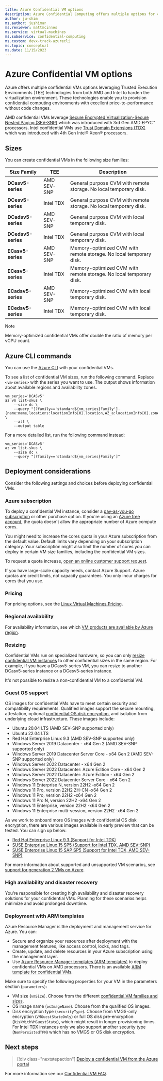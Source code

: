 ```yaml
---
title: Azure Confidential VM options
description: Azure Confidential Computing offers multiple options for confidential virtual machines on AMD and Intel processors.
author: ju-shim
ms.author: jushiman
ms.reviewer: mattmcinnes
ms.service: virtual-machines
ms.subservice: confidential-computing
ms.custom: devx-track-azurecli
ms.topic: conceptual
ms.date: 11/15/2023
---
```


# Azure Confidential VM options

Azure offers multiple confidential VMs options leveraging Trusted Execution Environments (TEE) technologies from both AMD and Intel to harden the virtualization environment. These technologies enable you to provision confidential computing environments with excellent price-to-performance without code changes. 

AMD confidential VMs leverage [Secure Encrypted Virtualization-Secure Nested Paging (SEV-SNP)](https://www.amd.com/system/files/TechDocs/SEV-SNP-strengthening-vm-isolation-with-integrity-protection-and-more.pdf) which was introduced with 3rd Gen AMD EPYC™ processors. Intel confidential VMs use [Trust Domain Extensions (TDX)](https://cdrdv2-public.intel.com/690419/TDX-Whitepaper-February2022.pdf) which was introduced with 4th Gen Intel® Xeon® processors.

## Sizes

You can create confidential VMs in the following size families:

| Size Family          | TEE | Description                                                                         |
| ------------------ | ------------ | ----------------------------------------------------------------------------------- |
| **DCasv5-series** | AMD SEV-SNP | General purpose CVM with remote storage. No local temporary disk.                  |
| **DCesv5-series** | Intel TDX | General purpose CVM with remote storage. No local temporary disk.                  |
| **DCadsv5-series** | AMD SEV-SNP | General purpose CVM with local temporary disk.                                        |
| **DCedsv5-series** | Intel TDX | General purpose CVM with local temporary disk.                                        |
| **ECasv5-series** | AMD SEV-SNP | Memory-optimized CVM with remote storage. No local temporary disk. |
| **ECesv5-series** | Intel TDX | Memory-optimized CVM with remote storage. No local temporary disk. |
| **ECadsv5-series** | AMD SEV-SNP | Memory-optimized CVM with local temporary disk.                      |
| **ECedsv5-series** | Intel TDX | Memory-optimized CVM with local temporary disk. |

> [!NOTE]
> Memory-optimized confidential VMs offer double the ratio of memory per vCPU count.

## Azure CLI commands

You can use the [Azure CLI](/cli/azure/install-azure-cli) with your confidential VMs.

To see a list of confidential VM sizes, run the following command. Replace `<vm-series>` with the series you want to use. The output shows information about available regions and availability zones.

```azurecli-interactive
vm_series='DCASv5'
az vm list-skus \
    --size dc \
    --query "[?family=='standard${vm_series}Family'].{name:name,locations:locationInfo[0].location,AZ_a:locationInfo[0].zones[0],AZ_b:locationInfo[0].zones[1],AZ_c:locationInfo[0].zones[2]}" \
    --all \
    --output table
```

For a more detailed list, run the following command instead:

```azurecli-interactive
vm_series='DCASv5'
az vm list-skus \
    --size dc \
    --query "[?family=='standard${vm_series}Family']" 
```

## Deployment considerations

Consider the following settings and choices before deploying confidential VMs.

### Azure subscription

To deploy a confidential VM instance, consider a [pay-as-you-go subscription](/azure/virtual-machines/linux/azure-hybrid-benefit-linux) or other purchase option. If you're using an [Azure free account](https://azure.microsoft.com/free/), the quota doesn't allow the appropriate number of Azure compute cores.

You might need to increase the cores quota in your Azure subscription from the default value. Default limits vary depending on your subscription category. Your subscription might also limit the number of cores you can deploy in certain VM size families, including the confidential VM sizes. 

To request a quota increase, [open an online customer support request](../azure-portal/supportability/per-vm-quota-requests.md). 

If you have large-scale capacity needs, contact Azure Support. Azure quotas are credit limits, not capacity guarantees. You only incur charges for cores that you use.

### Pricing

For pricing options, see the [Linux Virtual Machines Pricing](https://azure.microsoft.com/pricing/details/virtual-machines/linux/). 

### Regional availability

For availability information, see which [VM products are available by Azure region](https://azure.microsoft.com/global-infrastructure/services/?products=virtual-machines).

### Resizing

Confidential VMs run on specialized hardware, so you can only [resize confidential VM instances](confidential-vm-faq.yml#can-i-convert-a-dcasv5-ecasv5-cvm-into-a-dcesv5-ecesv5-cvm-or-a-dcesv5-ecesv5-cvm-into-a-dcasv5-ecasv5-cvm-) to other confidential sizes in the same region. For example, if you have a DCasv5-series VM, you can resize to another DCasv5-series instance or a DCesv5-series instance. 

It's not possible to resize a non-confidential VM to a confidential VM.

### Guest OS support

OS images for confidential VMs have to meet certain security and compatibility requirements. Qualified images support the secure mounting, attestation, optional [confidential OS disk encryption](confidential-vm-overview.md#confidential-os-disk-encryption), and isolation from underlying cloud infrastructure. These images include:

- Ubuntu 20.04 LTS (AMD SEV-SNP supported only)
- Ubuntu 22.04 LTS
- Red Hat Enterprise Linux 9.3 (AMD SEV-SNP supported only)
- Windows Server 2019 Datacenter - x64 Gen 2 (AMD SEV-SNP supported only)
- Windows Server 2019 Datacenter Server Core - x64 Gen 2 (AMD SEV-SNP supported only)
- Windows Server 2022 Datacenter - x64 Gen 2
- Windows Server 2022 Datacenter: Azure Edition Core - x64 Gen 2
- Windows Server 2022 Datacenter: Azure Edition - x64 Gen 2
- Windows Server 2022 Datacenter Server Core - x64 Gen 2
- Windows 11 Enterprise N, version 22H2 -x64 Gen 2
- Windows 11 Pro, version 22H2 ZH-CN -x64 Gen 2
- Windows 11 Pro, version 22H2 -x64 Gen 2
- Windows 11 Pro N, version 22H2 -x64 Gen 2
- Windows 11 Enterprise, version 22H2 -x64 Gen 2
- Windows 11 Enterprise multi-session, version 22H2 -x64 Gen 2

As we work to onboard more OS images with confidential OS disk encryption, there are various images available in early preview that can be tested. You can sign up below:

- [Red Hat Enterprise Linux 9.3 (Support for Intel TDX)](https://aka.ms/tdx-rhel-93-preview)
- [SUSE Enterprise Linux 15 SP5 (Support for Intel TDX, AMD SEV-SNP)](https://aka.ms/cvm-sles-preview)
- [SUSE Enterprise Linux 15 SAP SP5 (Support for Intel TDX, AMD SEV-SNP)](https://aka.ms/cvm-sles-preview)

For more information about supported and unsupported VM scenarios, see [support for generation 2 VMs on Azure](../virtual-machines/generation-2.md). 

### High availability and disaster recovery

You're responsible for creating high availability and disaster recovery solutions for your confidential VMs. Planning for these scenarios helps minimize and avoid prolonged downtime.

### Deployment with ARM templates

Azure Resource Manager is the deployment and management service for Azure. You can:

- Secure and organize your resources after deployment with the management features, like access control, locks, and tags. 
- Create, update, and delete resources in your Azure subscription using the management layer.
- Use [Azure Resource Manager templates (ARM templates)](../azure-resource-manager/templates/overview.md) to deploy confidential VMs on AMD processors. There is an available [ARM template for confidential VMs](https://aka.ms/CVMTemplate). 

Make sure to specify the following properties for your VM in the parameters section (`parameters`): 

- VM size (`vmSize`). Choose from the different [confidential VM families and sizes](#sizes).
- OS image name (`osImageName`). Choose from the qualified OS images. 
- Disk encryption type (`securityType`). Choose from VMGS-only encryption (`VMGuestStateOnly`) or full OS disk pre-encryption (`DiskWithVMGuestState`), which might result in longer provisioning times. For Intel TDX instances only we also support another security type (`NonPersistedTPM`) which has no VMGS or OS disk encryption.

## Next steps 

> [!div class="nextstepaction"]
> [Deploy a confidential VM from the Azure portal](quick-create-confidential-vm-portal.md)

For more information see our [Confidential VM FAQ](confidential-vm-faq.yml).
